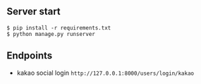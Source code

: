 ## Server start

```
$ pip install -r requirements.txt
$ python manage.py runserver
```

## Endpoints

- kakao social login
  `http://127.0.0.1:8000/users/login/kakao`
